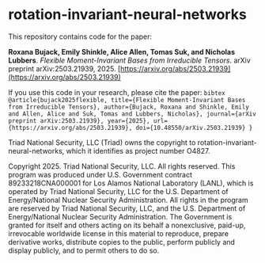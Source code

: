 # rotation-invariant-neural-networks

This repository contains code for the paper:

**Roxana Bujack, Emily Shinkle, Alice Allen, Tomas Suk, and Nicholas Lubbers**. *Flexible Moment-Invariant Bases from Irreducible Tensors*. arXiv preprint arXiv:2503.21939, 2025. [https://arxiv.org/abs/2503.21939](https://arxiv.org/abs/2503.21939)

If you use this code in your research, please cite the paper:
```bibtex @article{bujack2025flexible, title={Flexible Moment-Invariant Bases from Irreducible Tensors}, author={Bujack, Roxana and Shinkle, Emily and Allen, Alice and Suk, Tomas and Lubbers, Nicholas}, journal={arXiv preprint arXiv:2503.21939}, year={2025}, url={https://arxiv.org/abs/2503.21939}, doi={10.48550/arXiv.2503.21939} } ```


Triad National Security, LLC (Triad) owns the copyright to rotation-invariant-neural-networks, which it identifies as project number O4827.

Copyright 2025. Triad National Security, LLC. All rights reserved. This program was produced under U.S. Government contract 89233218CNA000001 for Los Alamos National Laboratory (LANL), which is operated by Triad National Security, LLC for the U.S. Department of Energy/National Nuclear Security Administration. All rights in the program are reserved by Triad National Security, LLC, and the U.S. Department of Energy/National Nuclear Security Administration. The Government is granted for itself and others acting on its behalf a nonexclusive, paid-up, irrevocable worldwide license in this material to reproduce, prepare derivative works, distribute copies to the public, perform publicly and display publicly, and to permit others to do so.
